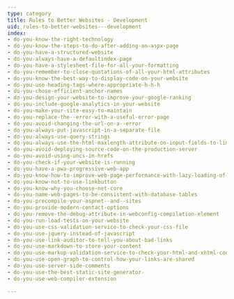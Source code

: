 ```yaml
---
type: category
title: Rules to Better Websites - Development
uid: rules-to-better-websites---development
index:
- do-you-know-the-right-technology
- do-you-know-the-steps-to-do-after-adding-an-aspx-page
- do-you-have-a-structured-website
- do-you-always-have-a-defaultindex-page
- do-you-have-a-stylesheet-file-for-all-your-formatting
- do-you-remember-to-close-quotations-of-all-your-html-attributes
- do-you-know-the-best-way-to-display-code-on-your-website
- do-you-use-heading-tags-where-appropriate-h-h-h
- do-you-chose-efficient-anchor-names
- do-you-design-your-website-to-improve-your-google-ranking
- do-you-include-google-analytics-in-your-website
- do-you-make-your-site-easy-to-maintain
- do-you-replace-the--error-with-a-useful-error-page
- do-you-avoid-changing-the-url-on-a--error
- do-you-always-put-javascript-in-a-separate-file
- do-you-always-use-query-strings
- do-you-always-use-the-html-maxlength-attribute-on-input-fields-to-limit-number-of-characters-to-the-length-of-the-field-in-the-table
- do-you-avoid-deploying-source-code-on-the-production-server
- do-you-avoid-using-uncs-in-hrefs
- do-you-check-if-your-website-is-running
- do-you-have-a-pwa-progressive-web-app
- do-you-know-how-to-improve-web-page-performance-with-lazy-loading-of-media-assets
- do-you-know-not-to-use-linkbutton
- do-you-know-why-you-choose-net-core
- do-you-name-web-pages-to-be-consistent-with-database-tables
- do-you-precompile-your-aspnet--and--sites
- do-you-provide-modern-contact-options
- do-you-remove-the-debug-attribute-in-webconfig-compilation-element
- do-you-run-load-tests-on-your-website
- do-you-use-css-validation-service-to-check-your-css-file
- do-you-use-jquery-instead-of-javascript
- do-you-use-link-auditor-to-tell-you-about-bad-links
- do-you-use-markdown-to-store-your-content
- do-you-use-markup-validation-service-to-check-your-html-and-xhtml-code
- do-you-use-open-graph-to-control-how-your-links-are-shared
- do-you-use-server-side-comments
- do-you-use-the-best-static-site-generator-
- do-you-use-web-compiler-extension

---
```




